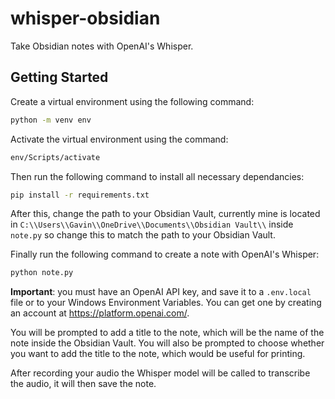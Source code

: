 # whisper-obsidian
Take Obsidian notes with OpenAI's Whisper.

## Getting Started
Create a virtual environment using the following command:

```bash
python -m venv env
```

Activate the virtual environment using the command:

```bash
env/Scripts/activate
```

Then run the following command to install all necessary dependancies:

```bash
pip install -r requirements.txt
```

After this, change the path to your Obsidian Vault, currently mine is located in ``C:\\Users\\Gavin\\OneDrive\\Documents\\Obsidian Vault\\`` inside ``note.py`` so change this to match the path to your Obsidian Vault.

Finally run the following command to create a note with OpenAI's Whisper:

```bash
python note.py
```
**Important**: you must have an OpenAI API key, and save it to a ``.env.local`` file or to your Windows Environment Variables. You can get one by creating an account at https://platform.openai.com/. 

You will be prompted to add a title to the note, which will be the name of the note inside the Obsidian Vault. You will also be prompted to choose whether you want to add the title to the note, which would be useful for printing.

After recording your audio the Whisper model will be called to transcribe the audio, it will then save the note.
